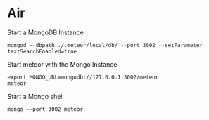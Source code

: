 # Air

Start a MongoDB Instance
```
mongod --dbpath ./.meteor/local/db/ --port 3002 --setParameter textSearchEnabled=true
```

Start meteor with the Mongo Instance
```
export MONGO_URL=mongodb://127.0.0.1:3002/meteor
meteor
```

Start a Mongo shell
```
mongo --port 3002 meteor
```
